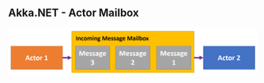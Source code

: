 ## Akka.NET - Actor Mailbox

![Actor Mailbox](/content/patterns/modern/actor-model/akka/intro/actor-mailbox.png)